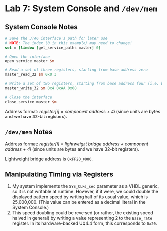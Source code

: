 # Lab 7: System Console and `/dev/mem`


## System Console Notes

```tcl
# Save the JTAG interface's path for later use
# NOTE: The index (0 in this example) may need to change!
set m [lindex [get_service_paths master] 0]

# Open the interface
open_service master $m

# Read a set of three registers, starting from base address zero
master_read_32 $m 0x0 3

# Write a set of two registers, starting from base address four (i.e. byte four; second register)
master_write_32 $m 0x4 0xAA 0x08

# Close the interface
close_service master $m
```

Address format: *register[i] = component address + 4i* (since units are bytes and we have 32-bit registers).


## `/dev/mem` Notes

Address format: *register[i] = lightweight bridge address + component address + 4i* (since units are bytes and we have 32-bit registers).

Lightweight bridge address is `0xFF20_0000`.


## Manipulating Timing via Registers

1. My system implements the `SYS_CLKs_sec` parameter as a VHDL generic, so it is not writable at runtime.
   However, if it were, we could double the displayed pattern speed by writing half of its usual value, which is 25,000,000.
   (This value can be entered as a decimal literal in the System Console.)
2. This speed doubling could be reversed (or rather, the existing speed halved in general) by writing a value representing 2 to the `Base_rate` register.
   In its hardware-backed UQ4.4 form, this corresponds to `0x20`.
